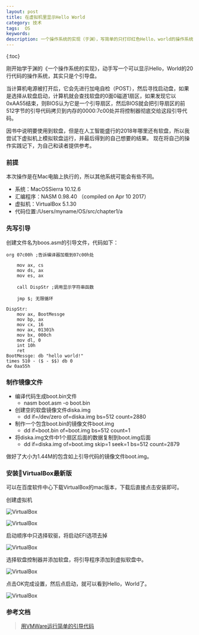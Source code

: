 ```yaml
---
layout: post
title: 在虚拟机里显示Hello World
category: 技术	
tags:  OS
keywords: 
description: 一个操作系统的实现（于渊），写简单的只打印红色Hello，world的操作系统。
---
```

 
{:toc} 

刚开始学于渊的《一个操作系统的实现》，动手写一个可以显示Hello，World的20行代码的操作系统，其实只是个引导盘。

当计算机电源被打开后，它会先进行加电自检（POST），然后寻找启动盘，如果是选择从软盘启动，计算机就会查找软盘的0面0磁道1扇区，如果发现它以0xAA55结束，则BIOS认为它是一个引导扇区，然后BIOS就会把引导扇区的前512字节的引导代码拷贝到内存的0000:7c00处并将控制器彻底交给这段引导代码。

因书中说明要使用到软盘，但是在人工智能盛行的2018年哪里还有软盘，所以我尝试下虚拟机上模拟软盘运行，并最后得到的自己想要的结果。
现在将自己的操作实践记下，为自己和读者提供参考。

### 前提

本次操作是在Mac电脑上执行的，所以其他系统可能会有些不同。

- 系统：MacOSSierra 10.12.6 
- 汇编程序：NASM 0.98.40 （compiled on Apr 10 2017）
- 虚拟机：VirtualBox 5.1.30
- 代码位置:/Users/myname/OS/src/chapter1/a

### 先写引导

创建文件名为boos.asm的引导文件，代码如下：

```ASM
org 07c00h ;告诉编译器加载到07c00h处

    mov ax, cs
    mov ds, ax
    mov es, ax

    call DispStr ;调用显示字符串函数

    jmp $; 无限循环

DispStr:
    mov ax, BootMessge
    mov bp, ax
    mov cx, 16
    mov ax, 01301h
    mov bx, 000ch
    mov dl, 0
    int 10h
    ret
BootMessge: db "hello world!"
times 510 - ($ - $$) db 0
dw 0aa55h
```

### 制作镜像文件

- 编译代码生成boot.bin文件
    - nasm boot.asm -o boot.bin
- 创建空的软盘镜像文件diska.img
    - dd if=/dev/zero of=diska.img bs=512 count=2880
- 制作一个包含boot.bin的镜像文件boot.img
    - dd if=boot.bin of=boot.img bs=512 count=1
- 将diska.img文件中1个扇区后面的数据复制到boot.img后面
    - dd if=diska.img of=boot.img skip=1 seek=1 bs=512 count=2879


做好了大小为1.44M的包含如上引导代码的镜像文件boot.img。

### 安装VirtualBox最新版

可以在百度软件中心下载VirtualBox的mac版本，下载后直接点击安装即可。

创建虚拟机

![VirtualBox](http://omsz9j1wp.bkt.clouddn.com/image/OS/MyOS1.png)

![VirtualBox](http://omsz9j1wp.bkt.clouddn.com/image/OS/MyOS2.png)

启动顺序中只选择软驱，将启动EFI选项去掉

![VirtualBox](http://omsz9j1wp.bkt.clouddn.com/image/OS/MyOS3.png)

选择软盘控制器并添加软盘，将引导程序添加到虚拟软盘中。

![VirtualBox](http://omsz9j1wp.bkt.clouddn.com/image/OS/MyOS4.png)

点击OK完成设置，然后点启动，就可以看到Hello，World了。

![VirtualBox](http://omsz9j1wp.bkt.clouddn.com/image/OS/MyOS6.png)


### 参考文档

> [用VMWare运行简单的引导代码](https://www.cnblogs.com/chengxuyuancc/archive/2013/04/22/3036361.html)

